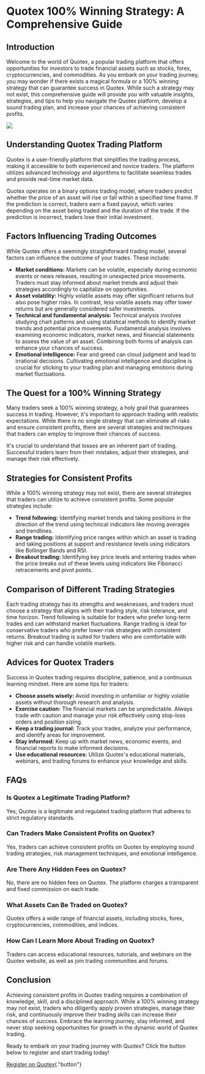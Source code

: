 # Quotex 100% Winning Strategy: A Comprehensive Guide

## Introduction

Welcome to the world of Quotex, a popular trading platform that offers
opportunities for investors to trade financial assets such as stocks,
forex, cryptocurrencies, and commodities. As you embark on your trading
journey, you may wonder if there exists a magical formula or a 100%
winning strategy that can guarantee success in Quotex. While such a
strategy may not exist, this comprehensive guide will provide you with
valuable insights, strategies, and tips to help you navigate the Quotex
platform, develop a sound trading plan, and increase your chances of
achieving consistent profits.

[![](https://static.quotex.io/files/4_en/300_250.jpg)](https://traff.sbs/brokerqxlid)

## Understanding Quotex Trading Platform

Quotex is a user-friendly platform that simplifies the trading process,
making it accessible to both experienced and novice traders. The
platform utilizes advanced technology and algorithms to facilitate
seamless trades and provide real-time market data.

Quotex operates on a binary options trading model, where traders predict
whether the price of an asset will rise or fall within a specified time
frame. If the prediction is correct, traders earn a fixed payout, which
varies depending on the asset being traded and the duration of the
trade. If the prediction is incorrect, traders lose their initial
investment.

## Factors Influencing Trading Outcomes

While Quotex offers a seemingly straightforward trading model, several
factors can influence the outcome of your trades. These include:

-   **Market conditions:** Markets can be volatile, especially during
    economic events or news releases, resulting in unexpected price
    movements. Traders must stay informed about market trends and adjust
    their strategies accordingly to capitalize on opportunities.
-   **Asset volatility:** Highly volatile assets may offer significant
    returns but also pose higher risks. In contrast, less volatile
    assets may offer lower returns but are generally considered safer
    investments.
-   **Technical and fundamental analysis:** Technical analysis involves
    studying chart patterns and using statistical methods to identify
    market trends and potential price movements. Fundamental analysis
    involves examining economic indicators, market news, and financial
    statements to assess the value of an asset. Combining both forms of
    analysis can enhance your chances of success.
-   **Emotional intelligence:** Fear and greed can cloud judgment and
    lead to irrational decisions. Cultivating emotional intelligence and
    discipline is crucial for sticking to your trading plan and managing
    emotions during market fluctuations.

## The Quest for a 100% Winning Strategy

Many traders seek a 100% winning strategy, a holy grail that guarantees
success in trading. However, it\'s important to approach trading with
realistic expectations. While there is no single strategy that can
eliminate all risks and ensure consistent profits, there are several
strategies and techniques that traders can employ to improve their
chances of success.

It\'s crucial to understand that losses are an inherent part of trading.
Successful traders learn from their mistakes, adjust their strategies,
and manage their risk effectively.

## Strategies for Consistent Profits

While a 100% winning strategy may not exist, there are several
strategies that traders can utilize to achieve consistent profits. Some
popular strategies include:

-   **Trend following:** Identifying market trends and taking positions
    in the direction of the trend using technical indicators like moving
    averages and trendlines.
-   **Range trading:** Identifying price ranges within which an asset is
    trading and taking positions at support and resistance levels using
    indicators like Bollinger Bands and RSI.
-   **Breakout trading:** Identifying key price levels and entering
    trades when the price breaks out of these levels using indicators
    like Fibonacci retracements and pivot points.

## Comparison of Different Trading Strategies

Each trading strategy has its strengths and weaknesses, and traders must
choose a strategy that aligns with their trading style, risk tolerance,
and time horizon. Trend following is suitable for traders who prefer
long-term trades and can withstand market fluctuations. Range trading is
ideal for conservative traders who prefer lower-risk strategies with
consistent returns. Breakout trading is suited for traders who are
comfortable with higher risk and can handle volatile markets.

## Advices for Quotex Traders

Success in Quotex trading requires discipline, patience, and a
continuous learning mindset. Here are some tips for traders:

-   **Choose assets wisely:** Avoid investing in unfamiliar or highly
    volatile assets without thorough research and analysis.
-   **Exercise caution:** The financial markets can be unpredictable.
    Always trade with caution and manage your risk effectively using
    stop-loss orders and position sizing.
-   **Keep a trading journal:** Track your trades, analyze your
    performance, and identify areas for improvement.
-   **Stay informed:** Keep up with market news, economic events, and
    financial reports to make informed decisions.
-   **Use educational resources:** Utilize Quotex\'s educational
    materials, webinars, and trading forums to enhance your knowledge
    and skills.

## FAQs

### Is Quotex a Legitimate Trading Platform?

Yes, Quotex is a legitimate and regulated trading platform that adheres
to strict regulatory standards.

### Can Traders Make Consistent Profits on Quotex?

Yes, traders can achieve consistent profits on Quotex by employing sound
trading strategies, risk management techniques, and emotional
intelligence.

### Are There Any Hidden Fees on Quotex?

No, there are no hidden fees on Quotex. The platform charges a
transparent and fixed commission on each trade.

### What Assets Can Be Traded on Quotex?

Quotex offers a wide range of financial assets, including stocks, forex,
cryptocurrencies, commodities, and indices.

### How Can I Learn More About Trading on Quotex?

Traders can access educational resources, tutorials, and webinars on the
Quotex website, as well as join trading communities and forums.

## Conclusion

Achieving consistent profits in Quotex trading requires a combination of
knowledge, skill, and a disciplined approach. While a 100% winning
strategy may not exist, traders who diligently apply proven strategies,
manage their risk, and continuously improve their trading skills can
increase their chances of success. Embrace the learning journey, stay
informed, and never stop seeking opportunities for growth in the dynamic
world of Quotex trading.

Ready to embark on your trading journey with Quotex? Click the button
below to register and start trading today!

[Register on
Quotex](\%22https://traff.sbs/brokerqxsignup\%22){."button"}

